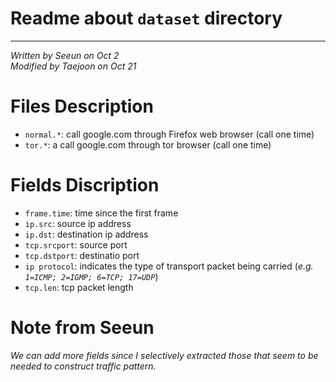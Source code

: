 # Readme about `dataset` directory
-------------------
_Written by Seeun on Oct 2_  
_Modified by Taejoon on Oct 21_  

# Files Description
- `normal.*`: call google.com through Firefox web browser (call one time)
- `tor.*`: a call google.com through tor browser (call one time)

# Fields Discription
- `frame.time`: time since the first frame 
- `ip.src`: source ip address
- `ip.dst`: destination ip address
- `tcp.srcport`: source port
- `tcp.dstport`: destinatio port
- `ip protocol`: indicates the type of transport packet being carried (_e.g. `1=ICMP; 2=IGMP; 6=TCP; 17=UDP`_)
- `tcp.len`: tcp packet length

# Note from Seeun
*We can add more fields since I selectively extracted those that seem to be needed to construct traffic pattern.*
